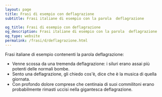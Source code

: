 ```yaml
---
layout: page
title: Frasi di esempio con deflagrazione 
subtitle: Frasi italiane di esempio con la parola  deflagrazione

og_title: Frasi di esempio con deflagrazione 
og_description: Frasi italiane di esempio con la parola  deflagrazione
og_type: website
permalink: /frasi/d/deflagrazione.html
---
```


Frasi italiane di esempio contenenti la parola deflagrazione:


- Venne scossa da una tremenda deflagrazione: i siluri erano assai più potenti delle normali bombe.
- Sento una deflagrazione, gli chiedo cos'è, dice che è la musica di quella giornata.
- Con profondo dolore comprese che centinaia di suoi commilitoni erano probabilmente rimasti uccisi nella gigantesca deflagrazione.
